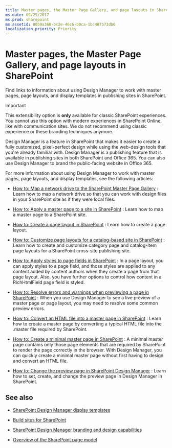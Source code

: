 ```yaml
---
title: Master pages, the Master Page Gallery, and page layouts in SharePoint
ms.date: 09/25/2017
ms.prod: sharepoint
ms.assetid: 80b9a360-bc2e-46c6-b0ca-1bc487b73db6
localization_priority: Priority
---
```



# Master pages, the Master Page Gallery, and page layouts in SharePoint
Find links to information about using Design Manager to work with master pages, page layouts, and display templates in publishing sites in SharePoint.

> [!IMPORTANT] 
> This extensibility option is **only** available for classic SharePoint experiences. You cannot use this option with modern experiences in SharePoint Online, like with communication sites. We do not recommend using classic experience or these branding techniques anymore.

Design Manager is a feature in SharePoint that makes it easier to create a fully customized, pixel-perfect design while using the web-design tools that you're already familiar with. Design Manager is a publishing feature that is available in publishing sites in both SharePoint and Office 365. You can also use Design Manager to brand the public-facing website in Office 365.
  
    
    

For more information about using Design Manager to work with master pages, page layouts, and display templates, see the following articles:
-  [How to: Map a network drive to the SharePoint Master Page Gallery](how-to-map-a-network-drive-to-the-sharepoint-master-page-gallery.md) : Learn how to map a network drive so that you can work with design files in your SharePoint site as if they were local files.
    
  
-  [How to: Apply a master page to a site in SharePoint](how-to-apply-a-master-page-to-a-site-in-sharepoint.md) : Learn how to map a master page to a SharePoint site.
    
  
-  [How to: Create a page layout in SharePoint](how-to-create-a-page-layout-in-sharepoint.md) : Learn how to create a page layout.
    
  
-  [How to: Customize page layouts for a catalog-based site in SharePoint](how-to-customize-page-layouts-for-a-catalog-based-site-in-sharepoint.md) : Learn how to create and customize category page and catalog-item page layouts for a SharePoint cross-site publishing site.
    
  
-  [How to: Apply styles to page fields in SharePoint](how-to-apply-styles-to-page-fields-in-sharepoint.md) : In a page layout, you can apply styles to a page field, and those styles are applied to any content added by content authors when they create a page from that page layout. Also, you have further options to control how content in a RichHtmlField page field is styled.
    
  
-  [How to: Resolve errors and warnings when previewing a page in SharePoint](how-to-resolve-errors-and-warnings-when-previewing-a-page-in-sharepoint.md) : When you use Design Manager to see a live preview of a master page or page layout, you may need to resolve some common preview errors.
    
  
-  [How to: Convert an HTML file into a master page in SharePoint](how-to-convert-an-html-file-into-a-master-page-in-sharepoint.md) : Learn how to create a master page by converting a typical HTML file into the .master file required by SharePoint.
    
  
-  [How to: Create a minimal master page in SharePoint](how-to-create-a-minimal-master-page-in-sharepoint.md) : A minimal master page contains only those page elements that are required by SharePoint to render the page correctly in the browser. With Design Manager, you can quickly create a minimal master page without first having to design and convert an HTML file.
    
  
-  [How to: Change the preview page in SharePoint Design Manager](how-to-change-the-preview-page-in-sharepoint-design-manager.md) : Learn how to set, create, and change the preview page in Design Manager in SharePoint.
    
  

## See also
<a name="bk_addresources"> </a>


-  [SharePoint Design Manager display templates](sharepoint-design-manager-display-templates.md)
    
  
-  [Build sites for SharePoint](build-sites-for-sharepoint.md)
    
  
-  [SharePoint Design Manager branding and design capabilities](sharepoint-design-manager-branding-and-design-capabilities.md)
    
  
-  [Overview of the SharePoint page model](overview-of-the-sharepoint-page-model.md)
    
  

